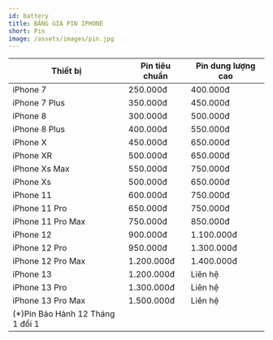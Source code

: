```yaml
---
id: battery
title: BẢNG GIÁ PIN IPHONE
short: Pin
image: /assets/images/pin.jpg
---
```

| Thiết bị                         | Pin tiêu chuẩn | Pin dung lượng cao |
| -------------------------------- | -------------- | ------------------ |
| iPhone 7                         | 250.000đ       | 400.000đ           |
| iPhone 7 Plus                    | 350.000đ       | 450.000đ           |
| iPhone 8                         | 300.000đ       | 500.000đ           |
| iPhone 8 Plus                    | 400.000đ       | 550.000đ           |
| iPhone X                         | 450.000đ       | 650.000đ           |
| iPhone XR                        | 500.000đ       | 650.000đ           |
| iPhone Xs Max                    | 550.000đ       | 750.000đ           |
| iPhone Xs                        | 500.000đ       | 650.000đ           |
| iPhone 11                        | 600.000đ       | 750.000đ           |
| iPhone 11 Pro                    | 650.000đ       | 750.000đ           |
| iPhone 11 Pro Max                | 750.000đ       | 850.000đ           |
| iPhone 12                        | 900.000đ       | 1.100.000đ         |
| iPhone 12 Pro                    | 950.000đ       | 1.300.000đ         |
| iPhone 12 Pro Max                | 1.200.000đ     | 1.400.000đ         |
| iPhone 13                        | 1.200.000đ     | Liên hệ            |
| iPhone 13 Pro                    | 1.300.000đ     | Liên hệ            |
| iPhone 13 Pro Max                | 1.500.000đ     | Liên hệ            |
| (*)Pin Bảo Hành 12 Tháng 1 đổi 1 |                |                    |
